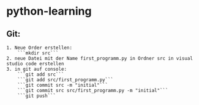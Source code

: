 # python-learning
## Git:
    1. Neue Order erstellen:
        ```mkdir src```
    2. neue Datei mit der Name first_programm.py in Ordner src in visual studio code erstellen
    3. in git auf console:
        ```git add src```
        ```git add src/first_programm.py```
        ```git commit src -m "initial"```
        ```git commit src src/first_programm.py -m "initial"```
        ```git push```

        
